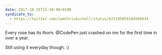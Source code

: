 ```yaml
---
date: 2017-10-25T15:30:00+0100
syndicate_to:
  - https://twitter.com/iamchrisburnell/status/923195059184504834
---
```


Every rose has its thorn. @CodePen just crashed on me for the first time in over a year.

Still using it everyday though. :)
